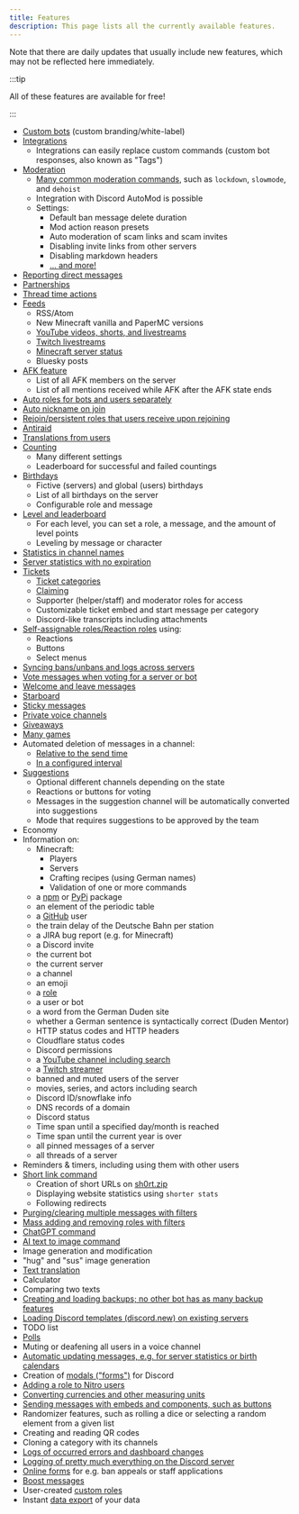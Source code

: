 ```yaml
---
title: Features
description: This page lists all the currently available features.
---
```


Note that there are daily updates that usually include new features, which may not be reflected here immediately.

:::tip

All of these features are available for free!

:::

- [Custom bots](/category/custom-bot) (custom branding/white-label)
- [Integrations](/integrations)
	- Integrations can easily replace custom commands (custom bot responses, also known as "Tags")
- [Moderation](/category/moderation)
	- [Many common moderation commands](/moderation/commands), such as `lockdown`, `slowmode`, and `dehoist`
	- Integration with Discord AutoMod is possible
	- Settings:
		- Default ban message delete duration
		- Mod action reason presets
		- Auto moderation of scam links and scam invites
		- Disabling invite links from other servers
		- Disabling markdown headers
		- [… and more!](/moderation/settings)
- [Reporting direct messages](/dm-report)
- [Partnerships](/partnerships)
- [Thread time actions](/thread-time-action)
- [Feeds](/feed/feeds)
	- RSS/Atom
	- New Minecraft vanilla and PaperMC versions
	- [YouTube videos, shorts, and livestreams](/feed/youtube#feeds)
	- [Twitch livestreams](/feed/twitch)
	- [Minecraft server status](/mcupdate)
	- Bluesky posts
- [AFK feature](/afk)
	- List of all AFK members on the server
	- List of all mentions received while AFK after the AFK state ends
- [Auto roles for bots and users separately](/autorole)
- [Auto nickname on join](/autorole)
- [Rejoin/persistent roles that users receive upon rejoining](/autorole)
- [Antiraid](/moderation/antiraid)
- [Translations from users](/weblate)
- [Counting](/counting)
	- Many different settings
	- Leaderboard for successful and failed countings
- [Birthdays](/birthday)
	- Fictive (servers) and global (users) birthdays
	- List of all birthdays on the server
	- Configurable role and message
- [Level and leaderboard](/level)
	- For each level, you can set a role, a message, and the amount of level points
	- Leveling by message or character
- [Statistics in channel names](/serverstats)
- [Server statistics with no expiration](/serverstats)
- [Tickets](/category/tickets)
	- [Ticket categories](/tickets/general)
	- [Claiming](/tickets/commands)
	- Supporter (helper/staff) and moderator roles for access
	- Customizable ticket embed and start message per category
	- Discord-like transcripts including attachments
- [Self-assignable roles/Reaction roles](/reactionroles) using:
	- Reactions
	- Buttons
	- Select menus
- [Syncing bans/unbans and logs across servers](/sync)
- [Vote messages when voting for a server or bot](/voting)
- [Welcome and leave messages](/welcome-leave)
- [Starboard](/starboard)
- [Sticky messages](/sticky)
- [Private voice channels](/privatevoice)
- [Giveaways](/giveaways)
- [Many games](/games)
- Automated deletion of messages in a channel:
	- [Relative to the send time](/autodelete#autodelete)
	- [In a configured interval](/autodelete#autopurge)
- [Suggestions](/suggest)
	- Optional different channels depending on the state
	- Reactions or buttons for voting
	- Messages in the suggestion channel will be automatically converted into suggestions
	- Mode that requires suggestions to be approved by the team
- Economy
- Information on:
	- Minecraft:
		- Players
		- Servers
		- Crafting recipes (using German names)
		- Validation of one or more commands
	- a [npm](https://npmjs.com) or [PyPi](https://pypi.org) package
	- an element of the periodic table
	- a [GitHub](https://github.com) user
	- the train delay of the Deutsche Bahn per station
	- a JIRA bug report (e.g. for Minecraft)
	- a Discord invite
	- the current bot
	- the current server
	- a channel
	- an emoji
	- a [role](/role)
	- a user or bot
	- a word from the German Duden site
	- whether a German sentence is syntactically correct (Duden Mentor)
	- HTTP status codes and HTTP headers
	- Cloudflare status codes
	- Discord permissions
	- a [YouTube channel including search](/feed/youtube#command)
	- a [Twitch streamer](/feed/twitch#commands)
	- banned and muted users of the server
	- movies, series, and actors including search
	- Discord ID/snowflake info
	- DNS records of a domain
	- Discord status
	- Time span until a specified day/month is reached
	- Time span until the current year is over
	- all pinned messages of a server
	- all threads of a server
- Reminders & timers, including using them with other users
- [Short link command](/shorter)
	- Creation of short URLs on [sh0rt.zip](https://sh0rt.zip)
	- Displaying website statistics using `shorter stats`
	- Following redirects
- [Purging/clearing multiple messages with filters](/moderation/purge)
- [Mass adding and removing roles with filters](/moderation/massactions)
- [ChatGPT command](/ai/chatgpt)
- [AI text to image command](/ai/text2img)
- Image generation and modification
- "hug" and "sus" image generation
- [Text translation](/translate)
- Calculator
- Comparing two texts
- [Creating and loading backups; no other bot has as many backup features](/backups)
- [Loading Discord templates (discord.new) on existing servers](/backups#templates)
- TODO list
- [Polls](/poll)
- Muting or deafening all users in a voice channel
- [Automatic updating messages, e.g. for server statistics or birth calendars](/autoupdate)
- Creation of [modals ("forms")](/modals) for Discord
- [Adding a role to Nitro users](/nitroverify)
- [Converting currencies and other measuring units](/convert)
- [Sending messages with embeds and components, such as buttons](https://embed.tomatenkuchen.com)
- Randomizer features, such as rolling a dice or selecting a random element from a given list
- Creating and reading QR codes
- Cloning a category with its channels
- [Logs of occurred errors and dashboard changes](/error)
- [Logging of pretty much everything on the Discord server](/logs)
- [Online forms](/forms) for e.g. ban appeals or staff applications
- [Boost messages](/boostmessages)
- User-created [custom roles](/customroles)
- Instant [data export](/dataexport) of your data
